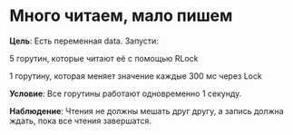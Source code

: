 # Много читаем, мало пишем

**Цель**: Есть переменная data. Запусти:

5 горутин, которые читают её с помощью RLock

1 горутину, которая меняет значение каждые 300 мс через Lock

**Условие**: Все горутины работают одновременно 1 секунду.

**Наблюдение**: Чтения не должны мешать друг другу, а запись должна ждать, пока все чтения завершатся.